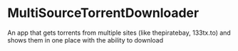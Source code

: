 # MultiSourceTorrentDownloader
An app that gets torrents from multiple sites (like thepiratebay, 133tx.to) and shows them in one place with the ability to download
